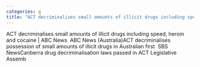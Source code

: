 ```yaml
---
categories: g
title: "ACT decriminalises small amounts of illicit drugs including speed heroin and cocaine  ABC News  ABC News Australia"
---
```

ACT decriminalises small amounts of illicit drugs including speed, heroin and cocaine | ABC News&nbsp;&nbsp;ABC News (Australia)ACT decriminalises possession of small amounts of illicit drugs in Australian first&nbsp;&nbsp;SBS NewsCanberra drug decriminalisation laws passed in ACT Legislative Assemb
